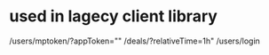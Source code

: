   

# used in lagecy client library
/users/mptoken/?appToken=""
/deals/?relativeTime=1h"
/users/login
